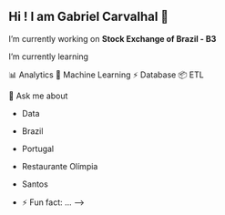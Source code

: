 ## Hi ! I am Gabriel Carvalhal 👋

I’m currently working on **Stock Exchange of Brazil - B3**

I’m currently learning

  📊 Analytics
  🤖 Machine Learning
  ⚡ Database
  📦 ETL

💬 Ask me about 
  - Data
  - Brazil
  - Portugal
  - Restaurante Olímpia
  - Santos

- ⚡ Fun fact: ...
-->
